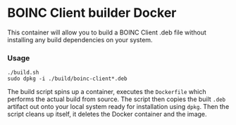 # BOINC Client builder Docker
This container will allow you to build a BOINC Client .deb file without installing any build dependencies on your system.

### Usage
```
./build.sh
sudo dpkg -i ./build/boinc-client*.deb
```
The build script spins up a container, executes the `Dockerfile` which performs the actual build from source. The script then copies the built `.deb` artifact out onto your local system ready for installation using `dpkg`.
Then the script cleans up itself, it deletes the Docker container and the image.
